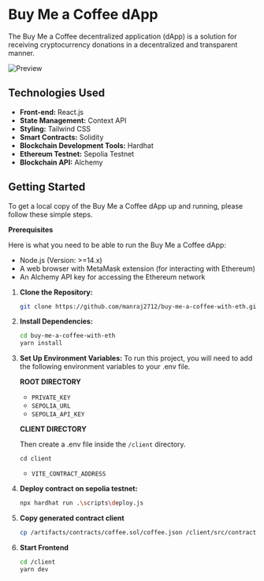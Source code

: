 # Buy Me a Coffee dApp

The Buy Me a Coffee decentralized application (dApp) is a solution for receiving cryptocurrency donations in a decentralized and transparent manner.

![Preview](https://github.com/manraj2712/buy-coffee-with-eth/assets/65106261/6fbfd20e-0f0c-41fd-96c8-d294768899fd)


## Technologies Used

- **Front-end:** React.js
- **State Management:** Context API
- **Styling:** Tailwind CSS
- **Smart Contracts:** Solidity
- **Blockchain Development Tools:** Hardhat
- **Ethereum Testnet:** Sepolia Testnet
- **Blockchain API:** Alchemy

## Getting Started

To get a local copy of the Buy Me a Coffee dApp up and running, please follow these simple steps.

**Prerequisites**

Here is what you need to be able to run the Buy Me a Coffee dApp:

- Node.js (Version: >=14.x)
- A web browser with MetaMask extension (for interacting with Ethereum)
- An Alchemy API key for accessing the Ethereum network

1. **Clone the Repository:**

   ```bash
   git clone https://github.com/manraj2712/buy-me-a-coffee-with-eth.git
   ```

2. **Install Dependencies:**
   ```bash
   cd buy-me-a-coffee-with-eth
   yarn install
    ```
3. **Set Up Environment Variables:**
   To run this project, you will need to add the following environment variables to your .env file. 

    **ROOT DIRECTORY**

    - `PRIVATE_KEY`
    - `SEPOLIA_URL`
    - `SEPOLIA_API_KEY`


    **CLIENT DIRECTORY**

    Then create a .env file inside the `/client` directory.

    `cd client`

    - `VITE_CONTRACT_ADDRESS`

4. **Deploy contract on sepolia testnet:**
   
    ```bash
    npx hardhat run .\scripts\deploy.js
    ```

5. **Copy generated contract client**
   ```bash
   cp /artifacts/contracts/coffee.sol/coffee.json /client/src/contract/
   ```

6. **Start Frontend**
   ```bash
   cd /client
   yarn dev
    ```





